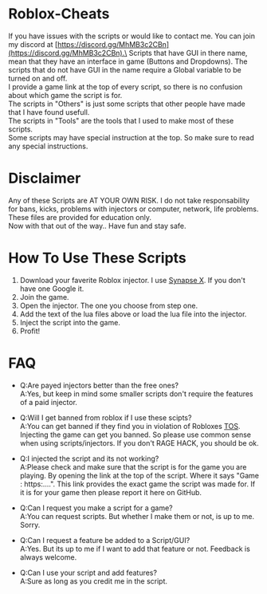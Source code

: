 # Roblox-Cheats
If you have issues with the scripts or would like to contact me. You can join my discord at [https://discord.gg/MhMB3c2CBn](https://discord.gg/MhMB3c2CBn).\
Scripts that have GUI in there name, mean that they have an interface in game (Buttons and Dropdowns). The scripts that do not have GUI in the name require a Global variable to be turned on and off.\
I provide a game link at the top of every script, so there is no confusion about which game the script is for.\
The scripts in "Others" is just some scripts that other people have made that I have found usefull.\
The scripts in "Tools" are the tools that I used to make most of these scripts.\
Some scripts may have special instruction at the top. So make sure to read any special instructions.

# Disclaimer
Any of these Scripts are AT YOUR OWN RISK. I do not take responsability for bans, kicks, problems with injectors or computer, network, life problems. These files are provided for education only.\
Now with that out of the way.. Have fun and stay safe.

# How To Use These Scripts
1. Download your faverite Roblox injector. I use [Synapse X](https://x.synapse.to/). If you don't have one Google it.
2. Join the game.
3. Open the injector. The one you choose from step one.
4. Add the text of the lua files above or load the lua file into the injector.
5. Inject the script into the game.
6. Profit!

# FAQ
-   Q:Are payed injectors better than the free ones?\
    A:Yes, but keep in mind some smaller scripts don't require the features of a paid injector.

-   Q:Will I get banned from roblox if I use these scipts?\
    A:You can get banned if they find you in violation of Robloxes [TOS](https://en.help.roblox.com/hc/en-us/articles/115004647846-Roblox-Terms-of-Use). Injecting the game can get you banned. So please use common sense when using scripts/injectors. If you don't RAGE HACK, you should be ok.

-   Q:I injected the script and its not working?\
    A:Please check and make sure that the script is for the game you are playing. By opening the link at the top of the script. Where it says "Game : https:....". This link provides the exact game the script was made for. If it is for your game then please report it here on GitHub.

-   Q:Can I request you make a script for a game?\
    A:You can request scripts. But whether I make them or not, is up to me. Sorry.

-   Q:Can I request a feature be added to a Script/GUI?\
    A:Yes. But its up to me if I want to add that feature or not. Feedback is always welcome.

-   Q:Can I use your script and add features?\
    A:Sure as long as you credit me in the script.